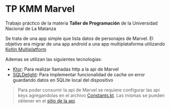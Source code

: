 # TP KMM Marvel

Trabajo práctico de la materia **Taller de Programación** de la Universidad Nacional de La Matanza

Se trata de una app simple que lista datos de personajes de Marvel. El objetivo era migrar de una app android a una app multiplataforma utilizando [Kotlin Multiplatform](https://kotlinlang.org/docs/multiplatform.html)

Ademas se utilizan las siguientes tecnologias:
- [Ktor](https://ktor.io/): Para realizar llamadas http a la api de Marvel
- [SQLDelight](https://sqldelight.github.io/sqldelight/2.0.2/): Para implementar funcionalidad de cache on error guardando datos en SQLite local del dispositivo

> Para poder consumir la api de Marvel se requiere configurar las api keys agregandolas en el archivo [Constants.kt](shared/src/commonMain/kotlin/ar/edu/unlam/shared/Constants.kt). Las mismas se pueden obtener en el [sitio de la api](https://developer.marvel.com/).
